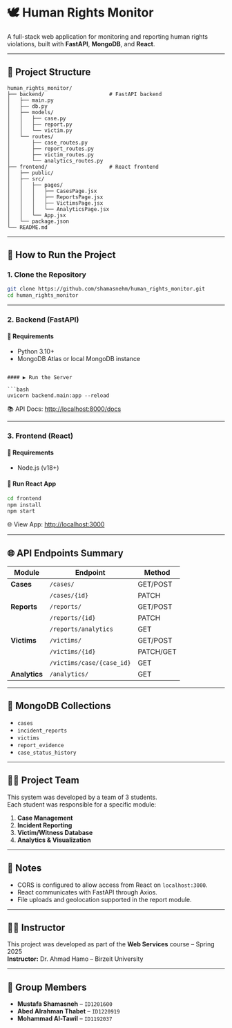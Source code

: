 
# 🕊️ Human Rights Monitor

A full-stack web application for monitoring and reporting human rights violations, built with **FastAPI**, **MongoDB**, and **React**.

---

## 📁 Project Structure

```
human_rights_monitor/
├── backend/                     # FastAPI backend
│   ├── main.py
│   ├── db.py
│   ├── models/
│   │   ├── case.py
│   │   ├── report.py
│   │   └── victim.py
│   └── routes/
│       ├── case_routes.py
│       ├── report_routes.py
│       ├── victim_routes.py
│       └── analytics_routes.py
├── frontend/                    # React frontend
│   ├── public/
│   ├── src/
│   │   ├── pages/
│   │   │   ├── CasesPage.jsx
│   │   │   ├── ReportsPage.jsx
│   │   │   ├── VictimsPage.jsx
│   │   │   └── AnalyticsPage.jsx
│   │   └── App.jsx
│   └── package.json
└── README.md
```

---

## 🚀 How to Run the Project

### 1. Clone the Repository

```bash
git clone https://github.com/shamasnehm/human_rights_monitor.git
cd human_rights_monitor
```

---

### 2. Backend (FastAPI)

#### 🔧 Requirements

- Python 3.10+
- MongoDB Atlas or local MongoDB instance


```

#### ▶️ Run the Server

```bash
uvicorn backend.main:app --reload
```

📚 API Docs: [http://localhost:8000/docs](http://localhost:8000/docs)

---

### 3. Frontend (React)

#### 🔧 Requirements

- Node.js (v18+)

#### 🚀 Run React App

```bash
cd frontend
npm install
npm start
```

🌐 View App: [http://localhost:3000](http://localhost:3000)

---

## 🌐 API Endpoints Summary

| Module              | Endpoint                         | Method      |
|---------------------|----------------------------------|-------------|
| **Cases**           | `/cases/`                        | GET/POST    |
|                     | `/cases/{id}`                    | PATCH       |
| **Reports**         | `/reports/`                      | GET/POST    |
|                     | `/reports/{id}`                  | PATCH       |
|                     | `/reports/analytics`             | GET         |
| **Victims**         | `/victims/`                      | GET/POST    |
|                     | `/victims/{id}`                  | PATCH/GET   |
|                     | `/victims/case/{case_id}`        | GET         |
| **Analytics**       | `/analytics/`                    | GET         |

---

## 🧠 MongoDB Collections

- `cases`
- `incident_reports`
- `victims`
- `report_evidence` 
- `case_status_history` 

---

## 👨‍💻 Project Team

This system was developed by a team of 3 students.  
Each student was responsible for a specific module:

1. **Case Management**
2. **Incident Reporting**
3. **Victim/Witness Database**
4. **Analytics & Visualization**

---

## 📌 Notes

- CORS is configured to allow access from React on `localhost:3000`.
- React communicates with FastAPI through Axios.
- File uploads and geolocation supported in the report module.

---

## 👨‍🏫 Instructor

This project was developed as part of the **Web Services** course – Spring 2025  
**Instructor:** Dr. Ahmad Hamo – Birzeit University

---

## 👥 Group Members

- **Mustafa Shamasneh** – `ID1201600`  
- **Abed Alrahman Thabet** – `ID1220919`  
- **Mohammad Al-Tawil** – `ID1192037`  

